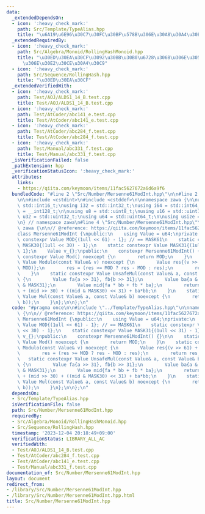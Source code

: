 ```yaml
---
data:
  _extendedDependsOn:
  - icon: ':heavy_check_mark:'
    path: Src/Template/TypeAlias.hpp
    title: "\u6A19\u6E96\u30C7\u30FC\u30BF\u578B\u306E\u30A8\u30A4\u30EA\u30A2\u30B9"
  _extendedRequiredBy:
  - icon: ':heavy_check_mark:'
    path: Src/Algebra/Monoid/RollingHashMonoid.hpp
    title: "\u30ED\u30EA\u30CF\u3092\u30BB\u30B0\u6728\u306B\u306E\u305B\u308B\u6642\
      \u306E\u30E2\u30CE\u30A4\u30C9"
  - icon: ':heavy_check_mark:'
    path: Src/Sequence/RollingHash.hpp
    title: "\u30ED\u30EA\u30CF"
  _extendedVerifiedWith:
  - icon: ':heavy_check_mark:'
    path: Test/AOJ/ALDS1_14_B.test.cpp
    title: Test/AOJ/ALDS1_14_B.test.cpp
  - icon: ':heavy_check_mark:'
    path: Test/AtCoder/abc141_e.test.cpp
    title: Test/AtCoder/abc141_e.test.cpp
  - icon: ':heavy_check_mark:'
    path: Test/AtCoder/abc284_f.test.cpp
    title: Test/AtCoder/abc284_f.test.cpp
  - icon: ':heavy_check_mark:'
    path: Test/Manual/abc331_f.test.cpp
    title: Test/Manual/abc331_f.test.cpp
  _isVerificationFailed: false
  _pathExtension: hpp
  _verificationStatusIcon: ':heavy_check_mark:'
  attributes:
    links:
    - https://qiita.com/keymoon/items/11fac5627672a6d6a9f6
  bundledCode: "#line 2 \"Src/Number/Mersenne61ModInt.hpp\"\n\n#line 2 \"Src/Template/TypeAlias.hpp\"\
    \n\n#include <cstdint>\n#include <cstddef>\n\nnamespace zawa {\n\nusing i16 =\
    \ std::int16_t;\nusing i32 = std::int32_t;\nusing i64 = std::int64_t;\nusing i128\
    \ = __int128_t;\n\nusing u8 = std::uint8_t;\nusing u16 = std::uint16_t;\nusing\
    \ u32 = std::uint32_t;\nusing u64 = std::uint64_t;\n\nusing usize = std::size_t;\n\
    \n} // namespace zawa\n#line 4 \"Src/Number/Mersenne61ModInt.hpp\"\n\nnamespace\
    \ zawa {\n\n// @reference: https://qiita.com/keymoon/items/11fac5627672a6d6a9f6\n\
    class Mersenne61ModInt {\npublic:\n    using Value = u64;\nprivate:\n    static\
    \ constexpr Value MOD{(1ull << 61) - 1}; // == MASK61\n    static constexpr Value\
    \ MASK30{(1ull << 30) - 1};\n    static constexpr Value MASK31{(1ull << 31) -\
    \ 1};\n    Value v_{};\npublic:\n    constexpr Mersenne61ModInt() {}\n\n    static\
    \ constexpr Value Mod() noexcept {\n        return MOD;\n    }\n    static constexpr\
    \ Value Modulo(const Value& v) noexcept {\n        Value res{(v >> 61) + (v &\
    \ MOD)};\n        res = (res >= MOD ? res - MOD : res);\n        return res;\n\
    \    }\n    static constexpr Value UnsafeMul(const Value& a, const Value& b) noexcept\
    \ {\n        Value fa{a >> 31}, fb{b >> 31};\n        Value ba{a & MASK31}, bb{b\
    \ & MASK31};\n        Value mid{fa * bb + fb * ba};\n        return Value{2}*fa*fb\
    \ + (mid >> 30) + ((mid & MASK30) << 31) + ba*bb;\n    }\n    static constexpr\
    \ Value Mul(const Value& a, const Value& b) noexcept {\n        return Modulo(UnsafeMul(a,\
    \ b));\n    }\n};\n\n};\n"
  code: "#pragma once\n\n#include \"../Template/TypeAlias.hpp\"\n\nnamespace zawa\
    \ {\n\n// @reference: https://qiita.com/keymoon/items/11fac5627672a6d6a9f6\nclass\
    \ Mersenne61ModInt {\npublic:\n    using Value = u64;\nprivate:\n    static constexpr\
    \ Value MOD{(1ull << 61) - 1}; // == MASK61\n    static constexpr Value MASK30{(1ull\
    \ << 30) - 1};\n    static constexpr Value MASK31{(1ull << 31) - 1};\n    Value\
    \ v_{};\npublic:\n    constexpr Mersenne61ModInt() {}\n\n    static constexpr\
    \ Value Mod() noexcept {\n        return MOD;\n    }\n    static constexpr Value\
    \ Modulo(const Value& v) noexcept {\n        Value res{(v >> 61) + (v & MOD)};\n\
    \        res = (res >= MOD ? res - MOD : res);\n        return res;\n    }\n \
    \   static constexpr Value UnsafeMul(const Value& a, const Value& b) noexcept\
    \ {\n        Value fa{a >> 31}, fb{b >> 31};\n        Value ba{a & MASK31}, bb{b\
    \ & MASK31};\n        Value mid{fa * bb + fb * ba};\n        return Value{2}*fa*fb\
    \ + (mid >> 30) + ((mid & MASK30) << 31) + ba*bb;\n    }\n    static constexpr\
    \ Value Mul(const Value& a, const Value& b) noexcept {\n        return Modulo(UnsafeMul(a,\
    \ b));\n    }\n};\n\n};\n"
  dependsOn:
  - Src/Template/TypeAlias.hpp
  isVerificationFile: false
  path: Src/Number/Mersenne61ModInt.hpp
  requiredBy:
  - Src/Algebra/Monoid/RollingHashMonoid.hpp
  - Src/Sequence/RollingHash.hpp
  timestamp: '2023-12-04 20:18:49+09:00'
  verificationStatus: LIBRARY_ALL_AC
  verifiedWith:
  - Test/AOJ/ALDS1_14_B.test.cpp
  - Test/AtCoder/abc284_f.test.cpp
  - Test/AtCoder/abc141_e.test.cpp
  - Test/Manual/abc331_f.test.cpp
documentation_of: Src/Number/Mersenne61ModInt.hpp
layout: document
redirect_from:
- /library/Src/Number/Mersenne61ModInt.hpp
- /library/Src/Number/Mersenne61ModInt.hpp.html
title: Src/Number/Mersenne61ModInt.hpp
---
```

